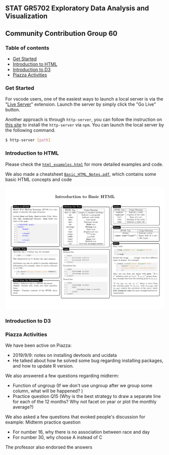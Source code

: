## STAT GR5702 Exploratory Data Analysis and Visualization
## Community Contribution Group 60

### Table of contents
* [Get Started](#Start)
* [Introduction to HTML](#Intro2HTML)
* [Introduction to D3](#Intro2D3)
* [Piazza Activities](#PiazzaActi)

### <a name="Start"></a> Get Started
For vscode users, one of the easiest ways to launch a local server is via the "[Live Server](https://marketplace.visualstudio.com/items?itemName=ritwickdey.LiveServer)" extension. Launch the server by simply click the "Go Live" button.

Another approach is through `http-server`, you can follow the instruction on [this site](https://www.npmjs.com/package/http-server) to install the `http-server` via `npm`. You can launch the local server by the following command.
```bash
$ http-server [path]
```

### <a name="Intro2HTML"></a> Introduction to HTML
Please check the [`html_examples.html`](https://github.com/tonyytliu/Stat5702_CC60/blob/master/intro_to_html/html_examples.html) for more detailed examples and code.

We also made a cheatsheet [`Basic_HTML_Notes.pdf`](https://github.com/tonyytliu/Stat5702_CC60/blob/master/intro_to_html/Basic_HTML_Notes.pdf), which contains some basic HTML concepts and code

<img src="/intro_to_html/Basic_HTML_Notes.png" alt="Basic_HTML_Notes" class="inline"/>


### <a name="Intro2D3"></a> Introduction to D3

### <a name="PiazzaActi"></a> Piazza Activities
We have been active on Piazza:
- 2019/9/9: notes on installing devtools and ucidata
- He talked about how he solved some bug regarding installing packages, and how to update R version. 

We also answered a few questions regarding midterm:
- Function of ungroup (If we don't use ungroup after we group some column, what will be happened? )
- Practice question Q15 (Why is the best strategy to draw a separate line for each of the 12 months? Why not facet on year or plot the monthly average?)

We also asked a few questions that evoked people's discussion for example:
Midterm practice question
- For number 16, why there is no association between race and day
- For number 30, why choose A instead of C

The professor also endorsed the answers
